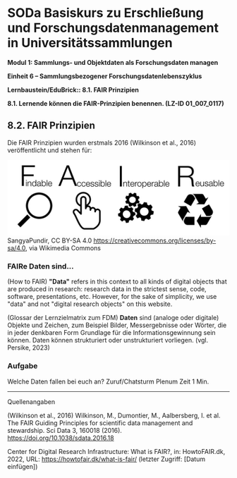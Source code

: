 <!--

author: Canan Hastik 
author: 
email:    
version:  v1
language: DE
lizenz: cc by
modultitel: Modul 1, Teil 1: Sammlungs- und Objektdaten als Forschungsdaten managen
eineit: 5
einheitstitel: Open Science in wissenschaftlichen Universitätssammlungen
lernziele:

icon:     https://raw.githubusercontent.com/chastik/Beratung_Dateityp_Bild/refs/heads/main/SODa-Logo_full.svg
link:     https://raw.githubusercontent.com/chastik/Beratung/refs/heads/main/soda.css

comment:  WissKi SODA OERs

-->

# SODa Basiskurs zu Erschließung und Forschungsdatenmanagement in Universitätssammlungen

**Modul 1: Sammlungs- und Objektdaten als Forschungsdaten managen**

**Einheit 6 – Sammlungsbezogener Forschungsdatenlebenszyklus**

**Lernbaustein/EduBrick:: 8.1. FAIR Prinzipien**

**8.1. Lernende können die FAIR-Prinzipien benennen. (LZ-ID 01_007_0117)**


## 8.2. FAIR Prinzipien

Die FAIR Prinzipien wurden erstmals 2016 (Wilkinson et al., 2016) veröffentlicht und stehen für: 

![](https://github.com/chastik/Beratung_Dateityp_Bild/blob/main/1024px-FAIR_data_principles.jpg)<!--width="100%"--> SangyaPundir, CC BY-SA 4.0 <https://creativecommons.org/licenses/by-sa/4.0>, via Wikimedia Commons


### FAIRe Daten sind...

(How to FAIR) **"Data"** refers in this context to all kinds of digital objects that are produced in research: research data in the strictest sense, code, software, presentations, etc. However, for the sake of simplicity, we use "data" and not "digital research objects" on this website.

(Glossar der Lernzielmatrix zum FDM) **Daten** sind (analoge oder digitale) Objekte und Zeichen, zum Beispiel Bilder, Messergebnisse oder Wörter, die in jeder denkbaren Form Grundlage für die Informationsgewinnung sein können. Daten können strukturiert oder unstrukturiert vorliegen. (vgl. Persike, 2023)

### Aufgabe

Welche Daten fallen bei euch an?
Zuruf/Chatsturm
Plenum
Zeit 1 Min.

-----------
Quellenangaben

(Wilkinson et al., 2016) Wilkinson, M., Dumontier, M., Aalbersberg, I. et al. The FAIR Guiding Principles for scientific data management and stewardship. Sci Data 3, 160018 (2016). https://doi.org/10.1038/sdata.2016.18

Center for Digital Research Infrastructure: What is FAIR?, in: HowtoFAIR.dk, 2022, URL: https://howtofair.dk/what-is-fair/ (letzter Zugriff: [Datum einfügen])
